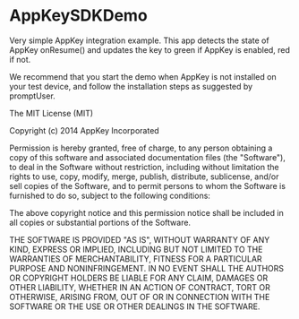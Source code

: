 AppKeySDKDemo
=============

Very simple AppKey integration example. This app detects the state of AppKey
onResume() and updates the key to green if AppKey is enabled, red if not.

We recommend that you start the demo when AppKey is not installed on your 
test device, and follow the installation steps as suggested by promptUser.




The MIT License (MIT)

Copyright (c) 2014 AppKey Incorporated

Permission is hereby granted, free of charge, to any person obtaining a copy
of this software and associated documentation files (the "Software"), to deal
in the Software without restriction, including without limitation the rights
to use, copy, modify, merge, publish, distribute, sublicense, and/or sell
copies of the Software, and to permit persons to whom the Software is
furnished to do so, subject to the following conditions:

The above copyright notice and this permission notice shall be included in
all copies or substantial portions of the Software.

THE SOFTWARE IS PROVIDED "AS IS", WITHOUT WARRANTY OF ANY KIND, EXPRESS OR
IMPLIED, INCLUDING BUT NOT LIMITED TO THE WARRANTIES OF MERCHANTABILITY,
FITNESS FOR A PARTICULAR PURPOSE AND NONINFRINGEMENT. IN NO EVENT SHALL THE
AUTHORS OR COPYRIGHT HOLDERS BE LIABLE FOR ANY CLAIM, DAMAGES OR OTHER
LIABILITY, WHETHER IN AN ACTION OF CONTRACT, TORT OR OTHERWISE, ARISING FROM,
OUT OF OR IN CONNECTION WITH THE SOFTWARE OR THE USE OR OTHER DEALINGS IN
THE SOFTWARE.
